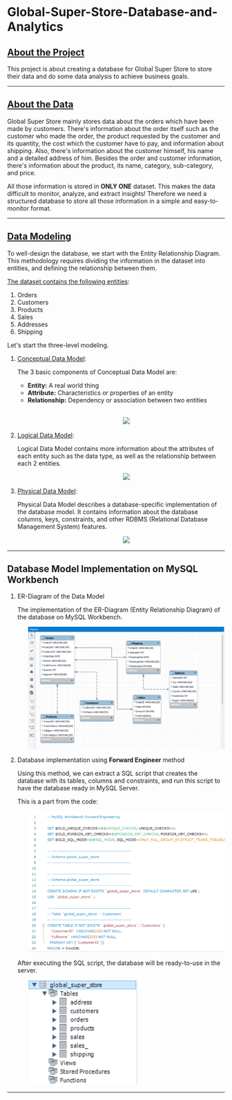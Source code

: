 # Global-Super-Store-Database-and-Analytics

## <u> About the Project </u> ##

This project is about creating a database for Global Super Store to store their data and do some data analysis to achieve business goals.

<hr>

## <u> About the Data </u> ##

Global Super Store mainly stores data about the orders which have been made by customers. There's information about the order itself such as the customer who made the order, the product requested by the customer and its quantity, the cost which the customer have to pay, and information about shipping. Also, there's information about the customer himself, his name and a detailed address of him. Besides the order and customer information, there's information about the product, its name, category, sub-category, and price.

All those information is stored in __ONLY ONE__ dataset. This makes the data difficult to monitor, analyze, and extract insights! Therefore we need a structured database to store all those information in a simple and easy-to-monitor format.

<hr>

## <u> Data Modeling </u> ##

To well-design the database, we start with the Entity Relationship Diagram. This methodology requires dividing the information in the dataset into entities, and defining the relationship between them.

<u>The dataset contains the following entities</u>:

1. Orders
2. Customers
3. Products
4. Sales
5. Addresses
6. Shipping

Let's start the three-level modeling.

1. <u>Conceptual Data Model</u>:
   
   The 3 basic components of Conceptual Data Model are:
   - __Entity:__ A real world thing
   - __Attribute:__ Characteristics or properties of an entity
   - __Relationship:__ Dependency or association between two entities

   <br>
   <ul>
   <p align="center">
   <img src="images\Conceptual-Data-Model (1).png">
   </p>
   </ul>

2. <u>Logical Data Model</u>:
   
   Logical Data Model contains more information about the attributes of each entity such as the data type, as well as the relationship between each 2 entities.
   <br>
   <ul>
   <p align="center">
   <img src="images\Logical-Data-Model (1).png">
   </p>
   </ul>

3. <u>Physical Data Model</u>:
   
   Physical Data Model describes a database-specific implementation of the database model. It contains information about the database columns, keys, constraints, and other RDBMS (Relational Database Management System) features.
   <br>
   <ul>
   <p align="center">
   <img src="images\Physical-Data-Model (1).png">
   </p>
   </ul>

<hr>

## Database Model Implementation on MySQL Workbench ##

1. ER-Diagram of the Data Model
   
    The implementation of the ER-Diagram (Entity Relationship Diagram) of the database on MySQL Workbench.
    <br>
    <ul>
    <p align="center">
    <img src="images\ER-Diagram.png">
    </p>
    </ul>

2. Database implementation using __Forward Engineer__ method
   
   Using this method, we can extract a SQL script that creates the database with its tables, columns and constraints, and run this script to have the database ready in MySQL Server.

   This is a part from the code:
   <ul>
   <p align="center">
   <img src="images\part_of_SQL_script.png">
   </p>
   </ul>

   After executing the SQL script, the database will be ready-to-use in the server.
   <ul>
   <p align="image">
   <img src="images\database.png">
   </p>
   </ul>

<hr>